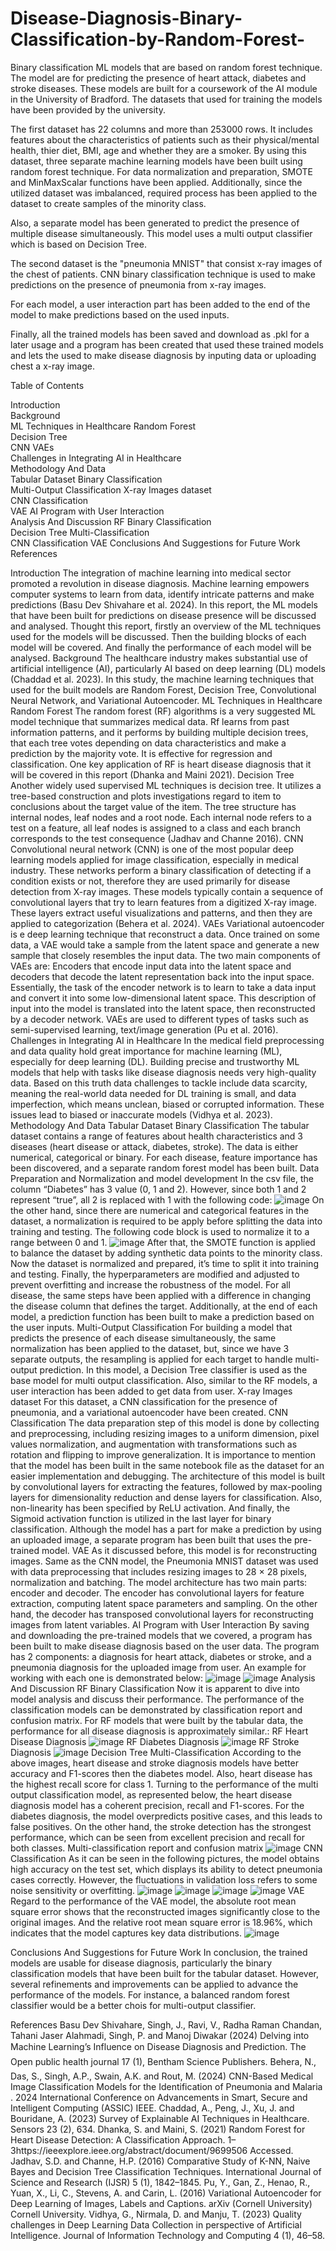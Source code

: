 # Disease-Diagnosis-Binary-Classification-by-Random-Forest-
Binary classification ML models that are based on random forest technique. The model are for predicting the presence of heart attack, diabetes and stroke diseases.
These models are built for a coursework of the AI module in the University of Bradford.
The datasets that used for training the models have been provided by the university.

The first dataset has 22 columns and more than 253000 rows. It includes features about the characteristics of patients such as their physical/mental health, thier diet, BMI, age and whether they are a smoker.
By using this dataset, three separate machine learning models have been built using random forest technique. For data normalization and preparation, SMOTE and MinMaxScalar functions have been applied. Additionally, since the utilized dataset was imbalanced, required process has been applied to the dataset to create samples of the minority class.

Also, a separate model has been generated to predict the presence of multiple disease simultaneously. This model uses a multi output classifier which is based on Decision Tree.

The second dataset is the "pneumonia MNIST" that consist x-ray images of the chest of patients. CNN binary classification technique is used to make predictions on the presence of pneumonia from x-ray images.

For each model, a user interaction part has been added to the end of the model to make predictions based on the used inputs.

Finally, all the trained models has been saved and download as .pkl for a later usage and a program has been created that used these trained models and lets the used to make disease diagnosis by inputing data or uploading chest a x-ray image.

Table of Contents

Introduction	
Background	
ML Techniques in Healthcare	
Random Forest	
Decision Tree	
CNN	
VAEs	
Challenges in Integrating AI in Healthcare	
Methodology And Data	
Tabular Dataset	
Binary Classification	
Multi-Output Classification	
X-ray Images dataset	
CNN Classification	
VAE	
AI Program with User Interaction	
Analysis And Discussion
RF Binary Classification	
Decision Tree Multi-Classification	
CNN Classification
VAE	
Conclusions And Suggestions for Future Work
References

Introduction
The integration of machine learning into medical sector promoted a revolution in disease diagnosis. Machine learning empowers computer systems to learn from data, identify intricate patterns and make predictions (Basu Dev Shivahare et al. 2024). In this report, the ML models that have been built for predictions on disease presence will be discussed and analysed. Thought this report, firstly an overview of the ML techniques used for the models will be discussed. Then the building blocks of each model will be covered. And finally the performance of each model will be analysed.
Background
The healthcare industry makes substantial use of artificial intelligence (AI), particularly AI based on deep learning (DL) models (Chaddad et al. 2023). In this study, the machine learning techniques that used for the built models are Random Forest, Decision Tree, Convolutional Neural Network, and Variational Autoencoder.
ML Techniques in Healthcare
Random Forest
The random forest (RF) algorithms is a very suggested ML model technique that summarizes medical data. Rf learns from past information patterns, and it performs by building multiple decision trees, that each tree votes depending on data characteristics and make a prediction by the majority vote. It is effective for regression and classification. One key application of RF is heart disease diagnosis that it will be covered in this report (Dhanka and Maini 2021).
Decision Tree
Another widely used supervised ML techniques is decision tree. It utilizes a tree-based construction and plots investigations regard to item to conclusions about the target value of the item. The tree structure has internal nodes, leaf nodes and a root node. Each internal node refers to a test on a feature, all leaf nodes is assigned to a class and each branch corresponds to the test consequence (Jadhav and Channe 2016).
CNN
Convolutional neural network (CNN) is one of the most popular deep learning models applied for image classification, especially in medical industry. These networks perform a binary classification of detecting if a condition exists or not, therefore they are used primarily for disease detection from X-ray images. These models typically contain a sequence of convolutional layers that try to learn features from a digitized X-ray image. These layers extract useful visualizations and patterns, and then they are applied to categorization (Behera et al. 2024).
VAEs
Variational autoencoder is e deep learning technique that reconstruct a data. Once trained on some data, a VAE would take a sample from the latent space and generate a new sample that closely resembles the input data. The two main components of VAEs are:
Encoders that encode input data into the latent space and decoders that decode the latent representation back into the input space. Essentially, the task of the encoder network is to learn to take a data input and convert it into some low-dimensional latent space. This description of input into the model is translated into the latent space, then reconstructed by a decoder network. VAEs are used to different types of tasks such as semi-supervised learning, text/image generation (Pu et al. 2016).
Challenges in Integrating AI in Healthcare
In the medical field preprocessing and data quality hold great importance for machine learning (ML), especially for deep learning (DL). Building precise and trustworthy ML models that help with tasks like disease diagnosis needs very high-quality data. Based on this truth data challenges to tackle include data scarcity, meaning the real-world data needed for DL training is small, and data imperfection, which means unclean, biased or corrupted information. These issues lead to biased or inaccurate models (Vidhya et al. 2023).
Methodology And Data
Tabular Dataset
Binary Classification
The tabular dataset contains a range of features about health characteristics and 3 diseases (heart disease or attack, diabetes, stroke). The data is either numerical, categorical or binary. For each disease, feature importance has been discovered, and a separate random forest model has been built.
Data Preparation and Normalization and model development
In the csv file, the column “Diabetes” has 3 value (0, 1 and 2). However, since both 1 and 2 represent “true”, all 2 is replaced with 1 with the following code:
![image](https://github.com/user-attachments/assets/4db169b2-c34f-4615-87de-d7dea7d7e095)
On the other hand, since there are numerical and categorical features in the dataset, a normalization is required to be apply before splitting the data into training and testing. The following code block is used to normalize it to a range between 0 and 1.
![image](https://github.com/user-attachments/assets/48a82a97-dc4b-450e-b655-8d36db745708)
After that, the SMOTE function is applied to balance the dataset by adding synthetic data points to the minority class.
Now the dataset is normalized and prepared, it’s time to split it into training and testing. Finally, the hyperparameters are modified and adjusted to prevent overfitting and increase the robustness of the model.
For all disease, the same steps have been applied with a difference in changing the disease column that defines the target.
Additionally, at the end of each model, a prediction function has been built to make a prediction based on the user inputs.
Multi-Output Classification
For building a model that predicts the presence of each disease simultaneously, the same normalization has been applied to the dataset, but, since we have 3 separate outputs, the resampling is applied for each target to handle multi-output prediction. In this model, a Decision Tree classifier is used as the base model for multi output classification. Also, similar to the RF models, a user interaction has been added to get data from user.
X-ray Images dataset
For this dataset, a CNN classification for the presence of pneumonia, and a variational autoencoder have been created. 
CNN Classification
The data preparation step of this model is done by collecting and preprocessing, including resizing images to a uniform dimension, pixel values normalization, and augmentation with transformations such as rotation and flipping to improve generalization. It is importance to mention that the model has been built in the same notebook file as the dataset for an easier implementation and debugging.
The architecture of this model is built by convolutional layers for extracting the features, followed by max-pooling layers for dimensionality reduction and dense layers for classification. Also, non-linearity has been specified by ReLU activation. And finally, the Sigmoid activation function is utilized in the last layer for binary classification.
Although the model has a part for make a prediction by using an uploaded image, a separate program has been built that uses the pre-trained model.
VAE 
As it discussed before, this model is for reconstructing images. Same as the CNN model, the Pneumonia MNIST dataset was used with data preprocessing that includes resizing images to 28 × 28 pixels, normalization and batching. The model architecture has two main parts: encoder and decoder. The encoder has convolutional layers for feature extraction, computing latent space parameters and sampling. On the other hand, the decoder has transposed convolutional layers for reconstructing images from latent variables.
AI Program with User Interaction
By saving and downloading the pre-trained models that we covered, a program has been built to make disease diagnosis based on the user data. The program has 2 components: a diagnosis for heart attack, diabetes or stroke, and a pneumonia diagnosis for the uploaded image from user. An example for working with each one is demonstrated below:
![image](https://github.com/user-attachments/assets/9390e4fc-d83f-4e67-9ba5-125cf44953a7)
![image](https://github.com/user-attachments/assets/23d87fa9-bc1b-48d8-94be-7123f47440e0)
Analysis And Discussion
RF Binary Classification
Now it is apparent to dive into model analysis and discuss their performance. The performance of the classification models can be demonstrated by classification report and confusion matrix. For RF models that were built by the tabular data, the performance for all disease diagnosis is approximately similar.:
RF Heart Disease Diagnosis
![image](https://github.com/user-attachments/assets/ca4512a7-8023-4217-8796-83499a386562)
RF Diabetes Diagnosis
![image](https://github.com/user-attachments/assets/c09ca8d3-b834-4789-a588-54230d61c945)
RF Stroke Diagnosis
![image](https://github.com/user-attachments/assets/57d0c572-d9b5-4ba3-a9ea-5ab4d1482dfe)
Decision Tree Multi-Classification
According to the above images, heart disease and stroke diagnosis models have better accuracy and F1-scores then the diabetes model. Also, heart disease has the highest recall score for class 1.
Turning to the performance of the multi output classification model, as represented below, the heart disease diagnosis model has a coherent precision, recall and F1-scores. For the diabetes diagnosis, the model overpredicts positive cases, and this leads to false positives. On the other hand, the stroke detection has the strongest performance, which can be seen from excellent precision and recall for both classes.
Multi-classification report and confusion matrix
![image](https://github.com/user-attachments/assets/323f910a-bce8-4152-a6cd-17bcd479c680)
CNN Classification
As it can be seen in the following pictures, the model obtains high accuracy on the test set, which displays its ability to detect pneumonia cases correctly. However, the fluctuations in validation loss refers to some noise sensitivity or overfitting.
![image](https://github.com/user-attachments/assets/e8c6bf9c-cb56-4ba4-b136-d1e3c7a21f30)
![image](https://github.com/user-attachments/assets/8c4a78f3-d7f5-41fb-9b60-76131c12c935)  ![image](https://github.com/user-attachments/assets/ac2c2f64-cb2f-4c03-92c2-dbd8490fab34)
![image](https://github.com/user-attachments/assets/b481bb2d-3160-4e57-a7a8-c7eb5f169f16)
VAE
Regard to the performance of the VAE model, the absolute root mean square error shows that the reconstructed images significantly close to the original images. And the relative root mean square error is 18.96%, which indicates that the model captures key data distributions.
![image](https://github.com/user-attachments/assets/8e645387-26d8-48e0-8108-1a12a75c4b6d)

Conclusions And Suggestions for Future Work
In conclusion, the trained models are usable for disease diagnosis, particularly the binary classification models that have been built for the tabular dataset. However, several refinements and improvements can be applied to advance the performance of the models. For instance, a balanced random forest classifier would be a better chois for multi-output classifier.

References
Basu Dev Shivahare, Singh, J., Ravi, V., Radha Raman Chandan, Tahani Jaser Alahmadi, Singh, P. and Manoj Diwakar (2024) Delving into Machine Learning’s Influence on Disease Diagnosis and Prediction. The Open public health journal 17 (1), Bentham Science Publishers.
Behera, N., Das, S., Singh, A.P., Swain, A.K. and Rout, M. (2024) CNN-Based Medical Image Classification Models for the Identification of Pneumonia and Malaria . 2024 International Conference on Advancements in Smart, Secure and Intelligent Computing (ASSIC) IEEE.
Chaddad, A., Peng, J., Xu, J. and Bouridane, A. (2023) Survey of Explainable AI Techniques in Healthcare. Sensors 23 (2), 634.
Dhanka, S. and Maini, S. (2021) Random Forest for Heart Disease Detection: A Classification Approach. 1–3https://ieeexplore.ieee.org/abstract/document/9699506 Accessed.
Jadhav, S.D. and Channe, H.P. (2016) Comparative Study of K-NN, Naive Bayes and Decision Tree Classification Techniques. International Journal of Science and Research (IJSR) 5 (1), 1842–1845.
Pu, Y., Gan, Z., Henao, R., Yuan, X., Li, C., Stevens, A. and Carin, L. (2016) Variational Autoencoder for Deep Learning of Images, Labels and Captions. arXiv (Cornell University) Cornell University.
Vidhya, G., Nirmala, D. and Manju, T. (2023) Quality challenges in Deep Learning Data Collection in perspective of Artificial Intelligence. Journal of Information Technology and Computing 4 (1), 46–58.
